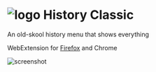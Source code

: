 # ![logo](https://github.com/dsharhon/history_classic/blob/master/src/48.png) History Classic
An old-skool history menu that shows everything

WebExtension for [Firefox](https://addons.mozilla.org/en-CA/firefox/addon/history-classic/) and Chrome

![screenshot](https://github.com/dsharhon/history_classic/blob/master/screenshot.png)
